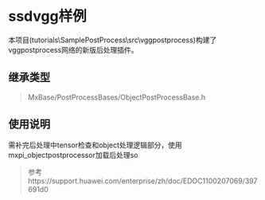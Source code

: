 # ssdvgg样例
本项目(tutorials\SamplePostProcess\src\vggpostprocess)构建了vggpostprocess网络的新版后处理插件。
## 继承类型
>MxBase/PostProcessBases/ObjectPostProcessBase.h
## 使用说明
需补完后处理中tensor检查和object处理逻辑部分，使用mxpi_objectpostprocessor加载后处理so

>参考https://support.huawei.com/enterprise/zh/doc/EDOC1100207069/397691d0